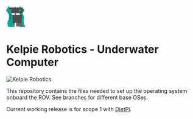 ![](/docs/images/kelpie_logo.png)
# Kelpie Robotics - Underwater Computer
![Kelpie Robotics](https://img.shields.io/badge/Kelpie_Robotics-Underwater_Computer-00a99d.svg?style=for-the-badge)

This repository contains the files needed to set up the operating system onboard the ROV. See branches for different base OSes.

Current working release is for scope 1 with [DietPi](https://github.com/KelpieRobotics/2024-underwater-computer/tree/scope-1-dietPi).
